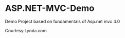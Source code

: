 ASP.NET-MVC-Demo
================

Demo Project  based on fundamentals of Asp.net mvc 4.0

Courtesy:Lynda.com
